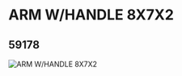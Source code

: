# ARM W/HANDLE 8X7X2
## 59178
![ARM W/HANDLE 8X7X2](https://lc-www-live-s.legocdn.com/media/bricks/5/2/4561351.jpg)